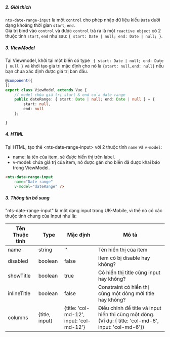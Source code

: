 ##### 2. Giải thích
`nts-date-range-input` là một `control` cho phép nhập dữ liệu kiểu `Date` dưới dạng khoảng thời gian `start`, `end`.  
 Giá trị bind vào `control` và được `control` trả ra là một `reactive object` có 2 thuộc tính `start`, `end` như sau: `{ start: Date | null; end: Date | null; }`.

##### 3. ViewModel

Tại Viewmodel, khởi tại một biến có type ` { start: Date | null; end: Date | null }` và khởi tạo giá trị mặc định cho nó là `{start: null,end: null}` nếu bạn chưa xác định được giá trị ban đầu. 

```typescript
@component({
})
export class ViewModel extends Vue {
    // model chứa giá trị start & end của date range
    public dateRange: { start: Date | null; end: Date | null } = {
        start: null,
        end: null
    };

}
```

##### 4. HTML

Tại HTML, tạo thẻ &lt;nts-date-range-input&gt; với 2 thuộc tính `name` và `v-model`:
- name: là tên của item, sẽ được hiển thị trên label.
- v-model: chứa giá trị của item, nó được gán cho biến đã được khai báo trong ViewModel.

```html
<nts-date-range-input 
    name="Date range" 
    v-model="dateRange" />
```

##### 3. Thông tin bổ sung

"nts-date-range-input" là một dạng input trong UK-Mobile, vì thế nó có các thuộc tính chung của Input như là: 

| Tên Thuộc tính| Type | Mặc định | Mô tả |
| --------------|------| -------- | ------|
| name | string | '' | Tên hiển thị của item |
| disabled | boolean | false | Item có bị disable hay không? |
| showTitle | boolean | true | Có hiển thị title cùng input hay không? |
| inlineTitle | boolean | false | Constraint có hiển thị cùng một dòng mới title hay không? |
| columns | {title, input} | {title: 'col-md-12', input: 'col-md-12'} | Điều chỉnh để title và input hiển thị cùng một dòng. (Ví dụ: { title: 'col-md-6', input: 'col-md-6'})|
  
